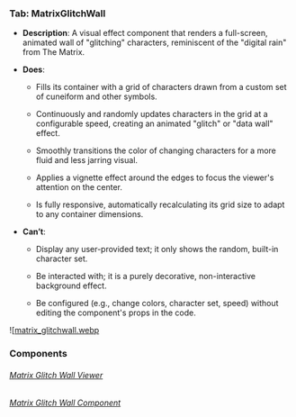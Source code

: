 
### Tab: MatrixGlitchWall

- **Description**: A visual effect component that renders a full-screen, animated wall of "glitching" characters, reminiscent of the "digital rain" from The Matrix.
    
- **Does**:
    
    - Fills its container with a grid of characters drawn from a custom set of cuneiform and other symbols.
        
    - Continuously and randomly updates characters in the grid at a configurable speed, creating an animated "glitch" or "data wall" effect.
        
    - Smoothly transitions the color of changing characters for a more fluid and less jarring visual.
        
    - Applies a vignette effect around the edges to focus the viewer's attention on the center.
        
    - Is fully responsive, automatically recalculating its grid size to adapt to any container dimensions.
        
- **Can’t**:
    
    - Display any user-provided text; it only shows the random, built-in character set.
        
    - Be interacted with; it is a purely decorative, non-interactive background effect.
        
    - Be configured (e.g., change colors, character set, speed) without editing the component's props in the code.
        

![[matrix_glitchwall.webp](/_RESOURCES/IMAGES/matrix_glitchwall.webp)



### Components

###### [Matrix Glitch Wall Viewer](D.q.matrixglitchwall.viewer.md)

###### [Matrix Glitch Wall Component](D.q.matrixglitchwall.component.md)
